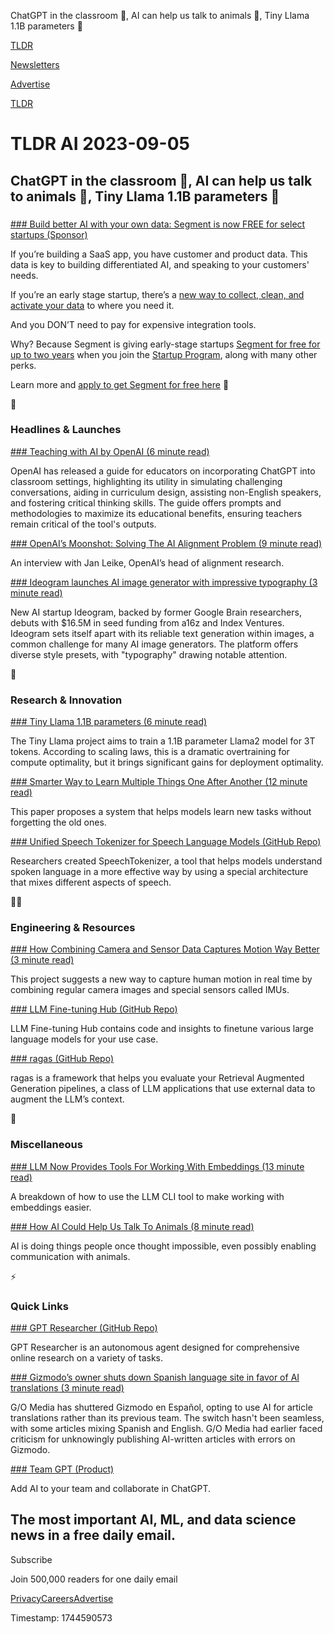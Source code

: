 ChatGPT in the classroom 🎒, AI can help us talk to animals 🐶, Tiny Llama 1.1B parameters 🦙

[TLDR](/)

[Newsletters](/newsletters)

[Advertise](https://advertise.tldr.tech/)

[TLDR](/)

# TLDR AI 2023-09-05

## ChatGPT in the classroom 🎒, AI can help us talk to animals 🐶, Tiny Llama 1.1B parameters 🦙

### 

[### Build better AI with your own data: Segment is now FREE for select startups (Sponsor)](https://segment.com/learn/industry/startups/?prefill_Partner%20Code=TLDR&amp;prefill_Segment%20Code=September-2023-AI)

If you’re building a SaaS app, you have customer and product data. This data is key to building differentiated AI, and speaking to your customers' needs.

If you’re an early stage startup, there’s a [new way to collect, clean, and activate your data](https://segment.com/learn/industry/startups/?prefill_Partner%20Code=TLDR&prefill_Segment%20Code=September-2023-AI) to where you need it.

And you DON’T need to pay for expensive integration tools.

Why? Because Segment is giving early-stage startups [Segment for free for up to two years](https://segment.com/learn/industry/startups/?prefill_Partner%20Code=TLDR&prefill_Segment%20Code=September-2023-AI) when you join the [Startup Program](https://segment.com/learn/industry/startups/?prefill_Partner%20Code=TLDR&prefill_Segment%20Code=September-2023-AI), along with many other perks.

Learn more and [apply to get Segment for free here](https://segment.com/learn/industry/startups/?prefill_Partner%20Code=TLDR&prefill_Segment%20Code=September-2023-AI) 👋

🚀

### Headlines & Launches

[### Teaching with AI by OpenAI (6 minute read)](https://openai.com/blog/teaching-with-ai?utm_source=tldrai)

OpenAI has released a guide for educators on incorporating ChatGPT into classroom settings, highlighting its utility in simulating challenging conversations, aiding in curriculum design, assisting non-English speakers, and fostering critical thinking skills. The guide offers prompts and methodologies to maximize its educational benefits, ensuring teachers remain critical of the tool's outputs.

[### OpenAI’s Moonshot: Solving The AI Alignment Problem (9 minute read)](https://spectrum.ieee.org/the-alignment-problem-openai?utm_source=tldrai)

An interview with Jan Leike, OpenAI’s head of alignment research.

[### Ideogram launches AI image generator with impressive typography (3 minute read)](https://venturebeat.com/ai/watch-out-midjourney-ideogram-launches-ai-image-generator-with-impressive-typography/?utm_source=tldrai)

New AI startup Ideogram, backed by former Google Brain researchers, debuts with $16.5M in seed funding from a16z and Index Ventures. Ideogram sets itself apart with its reliable text generation within images, a common challenge for many AI image generators. The platform offers diverse style presets, with "typography" drawing notable attention.

🧠

### Research & Innovation

[### Tiny Llama 1.1B parameters (6 minute read)](https://github.com/jzhang38/TinyLlama?utm_source=tldrai)

The Tiny Llama project aims to train a 1.1B parameter Llama2 model for 3T tokens. According to scaling laws, this is a dramatic overtraining for compute optimality, but it brings significant gains for deployment optimality.

[### Smarter Way to Learn Multiple Things One After Another (12 minute read)](https://arxiv.org/abs/2308.16567v1?utm_source=tldrai)

This paper proposes a system that helps models learn new tasks without forgetting the old ones.

[### Unified Speech Tokenizer for Speech Language Models (GitHub Repo)](https://github.com/zhangxinfd/speechtokenizer?utm_source=tldrai)

Researchers created SpeechTokenizer, a tool that helps models understand spoken language in a more effective way by using a special architecture that mixes different aspects of speech.

👨‍💻

### Engineering & Resources

[### How Combining Camera and Sensor Data Captures Motion Way Better (3 minute read)](https://shaohua-pan.github.io/robustcap-page/?utm_source=tldrai)

This project suggests a new way to capture human motion in real time by combining regular camera images and special sensors called IMUs.

[### LLM Fine-tuning Hub (GitHub Repo)](https://github.com/georgian-io/LLM-Finetuning-Hub?utm_source=tldrai)

LLM Fine-tuning Hub contains code and insights to finetune various large language models for your use case.

[### ragas (GitHub Repo)](https://github.com/explodinggradients/ragas?utm_source=tldrai)

ragas is a framework that helps you evaluate your Retrieval Augmented Generation pipelines, a class of LLM applications that use external data to augment the LLM’s context.

🎁

### Miscellaneous

[### LLM Now Provides Tools For Working With Embeddings (13 minute read)](https://simonwillison.net/2023/Sep/4/llm-embeddings/?utm_source=tldrai)

A breakdown of how to use the LLM CLI tool to make working with embeddings easier.

[### How AI Could Help Us Talk To Animals (8 minute read)](https://www.snexplores.org/article/artificial-intelligence-animal-language-technology?utm_source=tldrai)

AI is doing things people once thought impossible, even possibly enabling communication with animals.

⚡️

### Quick Links

[### GPT Researcher (GitHub Repo)](https://github.com/assafelovic/gpt-researcher?utm_source=tldrai)

GPT Researcher is an autonomous agent designed for comprehensive online research on a variety of tasks.

[### Gizmodo’s owner shuts down Spanish language site in favor of AI translations (3 minute read)](https://www.theverge.com/2023/9/1/23856029/gizmodo-shuts-down-spanish-language-site-ai-translations?utm_source=tldrai)

G/O Media has shuttered Gizmodo en Español, opting to use AI for article translations rather than its previous team. The switch hasn't been seamless, with some articles mixing Spanish and English. G/O Media had earlier faced criticism for unknowingly publishing AI-written articles with errors on Gizmodo.

[### Team GPT (Product)](https://team-gpt.com/?utm_source=tldrai)

Add AI to your team and collaborate in ChatGPT.

## The most important AI, ML, and data science news in a free daily email.

Subscribe

Join 500,000 readers for one daily email

[Privacy](/privacy)[Careers](https://jobs.ashbyhq.com/tldr.tech)[Advertise](/ai/advertise)

Timestamp: 1744590573